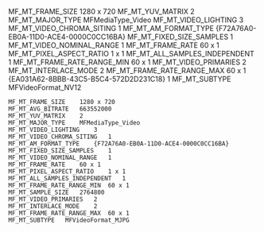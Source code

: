 MF_MT_FRAME_SIZE	1280 x 720
	MF_MT_YUV_MATRIX	2
	MF_MT_MAJOR_TYPE	MFMediaType_Video
	MF_MT_VIDEO_LIGHTING	3
	MF_MT_VIDEO_CHROMA_SITING	1
	MF_MT_AM_FORMAT_TYPE	{F72A76A0-EB0A-11D0-ACE4-0000C0CC16BA}
	MF_MT_FIXED_SIZE_SAMPLES	1
	MF_MT_VIDEO_NOMINAL_RANGE	1
	MF_MT_FRAME_RATE	60 x 1
	MF_MT_PIXEL_ASPECT_RATIO	1 x 1
	MF_MT_ALL_SAMPLES_INDEPENDENT	1
	MF_MT_FRAME_RATE_RANGE_MIN	60 x 1
	MF_MT_VIDEO_PRIMARIES	2
	MF_MT_INTERLACE_MODE	2
	MF_MT_FRAME_RATE_RANGE_MAX	60 x 1
	{EA031A62-8BBB-43C5-B5C4-572D2D231C18}	1
	MF_MT_SUBTYPE	MFVideoFormat_NV12

	MF_MT_FRAME_SIZE	1280 x 720
	MF_MT_AVG_BITRATE	663552000
	MF_MT_YUV_MATRIX	2
	MF_MT_MAJOR_TYPE	MFMediaType_Video
	MF_MT_VIDEO_LIGHTING	3
	MF_MT_VIDEO_CHROMA_SITING	1
	MF_MT_AM_FORMAT_TYPE	{F72A76A0-EB0A-11D0-ACE4-0000C0CC16BA}
	MF_MT_FIXED_SIZE_SAMPLES	1
	MF_MT_VIDEO_NOMINAL_RANGE	1
	MF_MT_FRAME_RATE	60 x 1
	MF_MT_PIXEL_ASPECT_RATIO	1 x 1
	MF_MT_ALL_SAMPLES_INDEPENDENT	1
	MF_MT_FRAME_RATE_RANGE_MIN	60 x 1
	MF_MT_SAMPLE_SIZE	2764800
	MF_MT_VIDEO_PRIMARIES	2
	MF_MT_INTERLACE_MODE	2
	MF_MT_FRAME_RATE_RANGE_MAX	60 x 1
	MF_MT_SUBTYPE	MFVideoFormat_MJPG